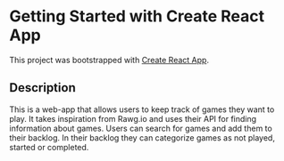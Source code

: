 # Getting Started with Create React App

This project was bootstrapped with [Create React App](https://github.com/facebook/create-react-app).

## Description
This is a web-app that allows users to keep track of games they want to play. It takes inspiration from Rawg.io and uses their API for finding information about games. Users can search for games and add them to their backlog. In their backlog they can categorize games as not played, started or completed. 
